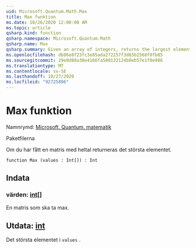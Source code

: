 ```yaml
---
uid: Microsoft.Quantum.Math.Max
title: Max funktion
ms.date: 10/26/2020 12:00:00 AM
ms.topic: article
qsharp.kind: function
qsharp.namespace: Microsoft.Quantum.Math
qsharp.name: Max
qsharp.summary: Given an array of integers, returns the largest element.
ms.openlocfilehash: db86e8f23fc3e85ada272257f3d65b2568f0fb85
ms.sourcegitcommit: 29e0d88a30e4166fa580132124b0eb57e1f0e986
ms.translationtype: MT
ms.contentlocale: sv-SE
ms.lasthandoff: 10/27/2020
ms.locfileid: "92725896"
---
```

# <a name="max-function"></a>Max funktion

Namnrymd: [Microsoft. Quantum. matematik](xref:Microsoft.Quantum.Math)

Paketfilerna [](https://nuget.org/packages/)


Om du har fått en matris med heltal returneras det största elementet.

```qsharp
function Max (values : Int[]) : Int
```


## <a name="input"></a>Indata

### <a name="values--int"></a>värden: [int](xref:microsoft.quantum.lang-ref.int)[]

En matris som ska ta max.



## <a name="output--int"></a>Utdata: [int](xref:microsoft.quantum.lang-ref.int)

Det största elementet i `values` .